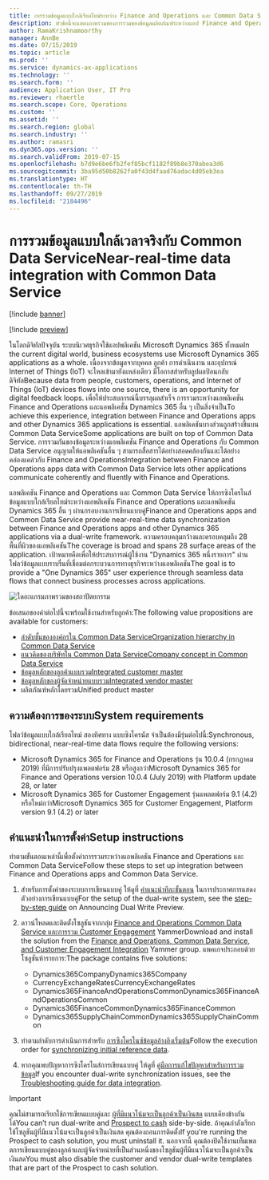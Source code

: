 ```yaml
---
title: การรวมข้อมูลแบบใกล้เรียลไทม์ระหว่าง Finance and Operations และ Common Data Service
description: หัวข้อนี้จะแสดงภาพรวมของการรวมของข้อมูลผลิตภัณฑ์ระหว่างแอป Finance and Operations และ Common Data Service
author: RamaKrishnamoorthy
manager: AnnBe
ms.date: 07/15/2019
ms.topic: article
ms.prod: ''
ms.service: dynamics-ax-applications
ms.technology: ''
ms.search.form: ''
audience: Application User, IT Pro
ms.reviewer: rhaertle
ms.search.scope: Core, Operations
ms.custom: ''
ms.assetid: ''
ms.search.region: global
ms.search.industry: ''
ms.author: ramasri
ms.dyn365.ops.version: ''
ms.search.validFrom: 2019-07-15
ms.openlocfilehash: b7d9e6be6fb2fef85bcf1182f89b8e370abea3d6
ms.sourcegitcommit: 3ba95d50b8262fa0f43d4faad76adac4d05eb3ea
ms.translationtype: HT
ms.contentlocale: th-TH
ms.lasthandoff: 09/27/2019
ms.locfileid: "2184496"
---
```

# <a name="near-real-time-data-integration-with-common-data-service"></a><span data-ttu-id="ca6d8-103">การรวมข้อมูลแบบใกล้เวลาจริงกับ Common Data Service</span><span class="sxs-lookup"><span data-stu-id="ca6d8-103">Near-real-time data integration with Common Data Service</span></span>

[!include [banner](../includes/banner.md)]

[!include [preview](../includes/preview-banner.md)]

<span data-ttu-id="ca6d8-104">ในโลกดิจิทัลปัจจุบัน ระบบนิเวศธุรกิจใช้แอปพลิเคชัน Microsoft Dynamics 365 ทั้งหมด</span><span class="sxs-lookup"><span data-stu-id="ca6d8-104">In the current digital world, business ecosystems use Microsoft Dynamics 365 applications as a whole.</span></span> <span data-ttu-id="ca6d8-105">เนื่องจากข้อมูลจากบุคคล ลูกค้า การดำเนินงาน และอุปกรณ์ Internet of Things (IoT) จะไหลเข้ามายังแหล่งเดียว มีโอกาสสำหรับลูปผลป้อนกลับดิจิทัล</span><span class="sxs-lookup"><span data-stu-id="ca6d8-105">Because data from people, customers, operations, and Internet of Things (IoT) devices flows into one source, there is an opportunity for digital feedback loops.</span></span> <span data-ttu-id="ca6d8-106">เพื่อให้ประสบการณ์นี้บรรลุผลสำเร็จ การรวมระหว่างแอพลิเคชัน Finance and Operations และแอพลิเคชั่น Dynamics 365 อื่น ๆ เป็นสิ่งจำเป็น</span><span class="sxs-lookup"><span data-stu-id="ca6d8-106">To achieve this experience, integration between Finance and Operations apps and other Dynamics 365 applications is essential.</span></span> <span data-ttu-id="ca6d8-107">แอพลิเคชันบางส่วนถูกสร้างขึ้นบน Common Data Service</span><span class="sxs-lookup"><span data-stu-id="ca6d8-107">Some applications are built on top of Common Data Service.</span></span> <span data-ttu-id="ca6d8-108">การรวมกันของข้อมูลระหว่างแอพลิเคชัน Finance and Operations กับ Common Data Service อนุญาตให้แอพลิเคชันอื่น ๆ สามารถสื่อสารได้อย่างสอดคล้องกันและได้อย่างคล่องแคล่วกับ Finance and Operations</span><span class="sxs-lookup"><span data-stu-id="ca6d8-108">Integration between Finance and Operations apps data with Common Data Service lets other applications communicate coherently and fluently with Finance and Operations.</span></span>

<span data-ttu-id="ca6d8-109">แอพลิเคชัน Finance and Operations และ Common Data Service ให้การซิงโครไนส์ข้อมูลแบบใกล้เรียลไทม์ระหว่างแอพลิเคชัน Finance and Operations และแอพลิเคชัน Dynamics 365 อื่น ๆ ผ่านกรอบงานการเขียนแบบคู่</span><span class="sxs-lookup"><span data-stu-id="ca6d8-109">Finance and Operations apps and Common Data Service provide near-real-time data synchronization between Finance and Operations apps and other Dynamics 365 applications via a dual-write framework.</span></span> <span data-ttu-id="ca6d8-110">ความครอบคลุมกว้างและครอบคลุมถึง 28 พื้นที่ผิวของแอพลิเคชัน</span><span class="sxs-lookup"><span data-stu-id="ca6d8-110">The coverage is broad and spans 28 surface areas of the application.</span></span> <span data-ttu-id="ca6d8-111">เป้าหมายคือเพื่อให้ประสบการณ์ผู้ใช้งาน "Dynamics 365 หนึ่งรายการ" ผ่านโฟลว์ข้อมูลแบบราบรื่นที่เชื่อมต่อกระบวนการทางธุรกิจระหว่างแอพลิเคชัน</span><span class="sxs-lookup"><span data-stu-id="ca6d8-111">The goal is to provide a "One Dynamics 365" user experience through seamless data flows that connect business processes across applications.</span></span>

![ไดอะแกรมภาพรวมของสถาปัตยกรรม](media/dual-write-overview.jpg)

<span data-ttu-id="ca6d8-113">ข้อเสนอของค่าต่อไปนี้จะพร้อมใช้งานสำหรับลูกค้า:</span><span class="sxs-lookup"><span data-stu-id="ca6d8-113">The following value propositions are available for customers:</span></span>

+ [<span data-ttu-id="ca6d8-114">ลำดับชั้นขององค์กรใน Common Data Service</span><span class="sxs-lookup"><span data-stu-id="ca6d8-114">Organization hierarchy in Common Data Service</span></span>](dual-write-organization.md)
+ [<span data-ttu-id="ca6d8-115">แนวคิดของบริษัทใน Common Data Service</span><span class="sxs-lookup"><span data-stu-id="ca6d8-115">Company concept in Common Data Service</span></span>](dual-write-company.md)
+ [<span data-ttu-id="ca6d8-116">ข้อมูลหลักของลูกค้าแบบรวม</span><span class="sxs-lookup"><span data-stu-id="ca6d8-116">Integrated customer master</span></span>](dual-write-customer.md)
+ [<span data-ttu-id="ca6d8-117">ข้อมูลหลักของผู้จัดจำหน่ายแบบรวม</span><span class="sxs-lookup"><span data-stu-id="ca6d8-117">Integrated vendor master</span></span>](dual-write-vendor.md)
+ <span data-ttu-id="ca6d8-118">ผลิตภัณฑ์หลักโดยรวม</span><span class="sxs-lookup"><span data-stu-id="ca6d8-118">Unified product master</span></span>

## <a name="system-requirements"></a><span data-ttu-id="ca6d8-119">ความต้องการของระบบ</span><span class="sxs-lookup"><span data-stu-id="ca6d8-119">System requirements</span></span>

<span data-ttu-id="ca6d8-120">โฟลว์ข้อมูลแบบใกล้เรียลไทม์ สองทิศทาง แบบซิงโครนัส จำเป็นต้องมีรุ่นต่อไปนี้:</span><span class="sxs-lookup"><span data-stu-id="ca6d8-120">Synchronous, bidirectional, near-real-time data flows require the following versions:</span></span>

+ <span data-ttu-id="ca6d8-121">Microsoft Dynamics 365 for Finance and Operations รุ่น 10.0.4 (กรกฎาคม 2019) ที่มีการปรับปรุงแพลตฟอร์ม 28 หรือสูงกว่า</span><span class="sxs-lookup"><span data-stu-id="ca6d8-121">Microsoft Dynamics 365 for Finance and Operations version 10.0.4 (July 2019) with Platform update 28, or later</span></span>
+ <span data-ttu-id="ca6d8-122">Microsoft Dynamics 365 for Customer Engagement รุ่นแพลตฟอร์ม 9.1 (4.2) หรือใหม่กว่า</span><span class="sxs-lookup"><span data-stu-id="ca6d8-122">Microsoft Dynamics 365 for Customer Engagement, Platform version 9.1 (4.2) or later</span></span>

## <a name="setup-instructions"></a><span data-ttu-id="ca6d8-123">คำแนะนำในการตั้งค่า</span><span class="sxs-lookup"><span data-stu-id="ca6d8-123">Setup instructions</span></span>

<span data-ttu-id="ca6d8-124">ทำตามขั้นตอนเหล่านี้เพื่อตั้งค่าการรวมระหว่างแอพลิเคชัน Finance and Operations และ Common Data Service</span><span class="sxs-lookup"><span data-stu-id="ca6d8-124">Follow these steps to set up integration between Finance and Operations apps and Common Data Service.</span></span>
    
1. <span data-ttu-id="ca6d8-125">สำหรับการตั้งค่าของระบบการเขียนแบบคู่ ให้ดูที่ [คำแนะนำทีละขั้นตอน](https://aka.ms/dualwrite-docs) ในการประกาศการแสดงตัวอย่างการเขียนแบบคู่</span><span class="sxs-lookup"><span data-stu-id="ca6d8-125">For the setup of the dual-write system, see the [step-by-step guide](https://aka.ms/dualwrite-docs) on Announcing Dual Write Preview.</span></span>
2. <span data-ttu-id="ca6d8-126">ดาวน์โหลดและติดตั้งโซลูชันจากกลุ่ม [Finance and Operations Common Data Service และการรวม Customer Engagement](https://www.yammer.com/dynamicsaxfeedbackprograms/#/threads/inGroup?type=in_group&feedId=66052096) Yammer</span><span class="sxs-lookup"><span data-stu-id="ca6d8-126">Download and install the solution from the [Finance and Operations, Common Data Service, and Customer Engagement Integration](https://www.yammer.com/dynamicsaxfeedbackprograms/#/threads/inGroup?type=in_group&feedId=66052096) Yammer group.</span></span> <span data-ttu-id="ca6d8-127">แพคเกจประกอบด้วยโซลูชันห้ารายการ:</span><span class="sxs-lookup"><span data-stu-id="ca6d8-127">The package contains five solutions:</span></span>

    + <span data-ttu-id="ca6d8-128">Dynamics365Company</span><span class="sxs-lookup"><span data-stu-id="ca6d8-128">Dynamics365Company</span></span>
    + <span data-ttu-id="ca6d8-129">CurrencyExchangeRates</span><span class="sxs-lookup"><span data-stu-id="ca6d8-129">CurrencyExchangeRates</span></span>
    + <span data-ttu-id="ca6d8-130">Dynamics365FinanceAndOperationsCommon</span><span class="sxs-lookup"><span data-stu-id="ca6d8-130">Dynamics365FinanceAndOperationsCommon</span></span>
    + <span data-ttu-id="ca6d8-131">Dynamics365FinanceCommon</span><span class="sxs-lookup"><span data-stu-id="ca6d8-131">Dynamics365FinanceCommon</span></span>
    + <span data-ttu-id="ca6d8-132">Dynamics365SupplyChainCommon</span><span class="sxs-lookup"><span data-stu-id="ca6d8-132">Dynamics365SupplyChainCommon</span></span>

3. <span data-ttu-id="ca6d8-133">ทำตามลำดับการดำเนินการสำหรับ [การซิงโครไนซ์ข้อมูลอ้างอิงเริ่มต้น](dual-write-initial.md)</span><span class="sxs-lookup"><span data-stu-id="ca6d8-133">Follow the execution order for [synchronizing initial reference data](dual-write-initial.md).</span></span>
4. <span data-ttu-id="ca6d8-134">หากคุณพบปัญหาการซิงโครไนส์การเขียนแบบคู่ ให้ดูที่ [คู่มือการแก้ไขปัญหาสำหรับการรวมข้อมูล](dual-write-troubleshooting.md)</span><span class="sxs-lookup"><span data-stu-id="ca6d8-134">If you encounter dual-write synchronization issues, see the [Troubleshooting guide for data integration](dual-write-troubleshooting.md).</span></span>

> [!IMPORTANT]
> <span data-ttu-id="ca6d8-135">คุณไม่สามารถเรียกใช้การเขียนแบบคู่และ [ผู้ที่มีแนวโน้มจะเป็นลูกค้าเป็นเงินสด](https://docs.microsoft.com/dynamics365/unified-operations/supply-chain/sales-marketing/accounts-template-mapping-direct) แบบเคียงข้างกันได้</span><span class="sxs-lookup"><span data-stu-id="ca6d8-135">You can’t run dual-write and [Prospect to cash](https://docs.microsoft.com/dynamics365/unified-operations/supply-chain/sales-marketing/accounts-template-mapping-direct) side-by-side.</span></span> <span data-ttu-id="ca6d8-136">ถ้าคุณกำลังเรียกใช้โซลูชันผู้ที่มีแนวโน้มจะเป็นลูกค้าเป็นเงินสด คุณต้องถอนการติดตั้ง</span><span class="sxs-lookup"><span data-stu-id="ca6d8-136">If you're running the Prospect to cash solution, you must uninstall it.</span></span> <span data-ttu-id="ca6d8-137">นอกจากนี้ คุณต้องปิดใช้งานเท็มเพลตการเขียนแบบคู่ของลูกค้าและผู้จัดจำหน่ายที่เป็นส่วนหนึ่งของโซลูชันผู้ที่มีแนวโน้มจะเป็นลูกค้าเป็นเงินสด</span><span class="sxs-lookup"><span data-stu-id="ca6d8-137">You must also disable the customer and vendor dual-write templates that are part of the Prospect to cash solution.</span></span>
